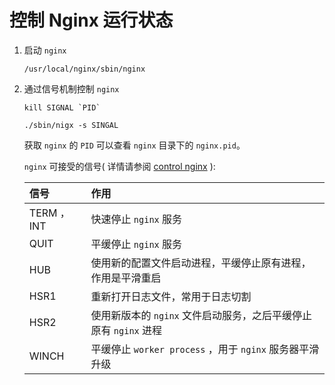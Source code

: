 # 控制 Nginx 运行状态



1. 启动 `nginx`

   ```shell
   /usr/local/nginx/sbin/nginx
   ```

2. 通过信号机制控制 `nginx`

   ```shell
   kill SIGNAL `PID`
   ```

   ```shell
   ./sbin/nigx -s SINGAL
   ```



   获取 `nginx` 的 `PID` 可以查看 `nginx` 目录下的 `nginx.pid`。

   `nginx` 可接受的信号( 详情请参阅 [control nginx](http://nginx.org/en/docs/control.html) ):

   | 信号        | 作用 |
   | :-- | :--- |
   | TERM ，INT | 快速停止 `nginx` 服务 |
   | QUIT | 平缓停止 `nginx` 服务 |
   | HUB | 使用新的配置文件启动进程，平缓停止原有进程，作用是平滑重启 |
   | HSR1 | 重新打开日志文件，常用于日志切割 |
   | HSR2 | 使用新版本的 `nginx` 文件启动服务，之后平缓停止原有 `nginx` 进程 |
   | WINCH | 平缓停止 `worker process` ，用于 `nginx` 服务器平滑升级 |
